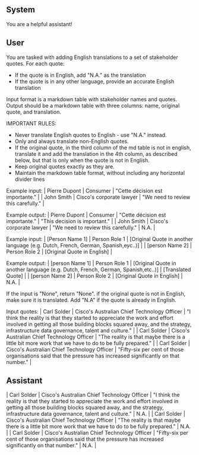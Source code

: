 ## System

You are a helpful assistant!

## User


You are tasked with adding English translations to a set of stakeholder quotes. For each quote:
- If the quote is in English, add "N.A." as the translation
- If the quote is in any other language, provide an accurate English translation

Input format is a markdown table with stakeholder names and quotes.
Output should be a markdown table with three columns: name, original quote, and translation.

IMPORTANT RULES:
- Never translate English quotes to English - use "N.A." instead.
- Only and always translate non-English quotes.
- If the original quote, in the third column of the md table is not in english, translate it and add the translation in the 4th column, as described below, but that is only when the quote is not in English.
- Keep original quotes exactly as they are.
- Maintain the markdown table format, without including any horizontal divider lines

Example input:
| Pierre Dupont | Consumer | "Cette décision est importante." |
| John Smith | Cisco's corporate lawyer | "We need to review this carefully." |

Example output:
| Pierre Dupont | Consumer | "Cette décision est importante." | "This decision is important." |
| John Smith | Cisco's corporate lawyer | "We need to review this carefully." | N.A. |

Example input:
| [Person Name 1] | Person Role 1 | [Original Quote in another language (e.g. Dutch, French, German, Spanish,eyc..)] |
| [person Name 2] | Person Role 2 | [Original Quote in English] |

Example output:
| [person Name 1] | Person Role 1 | [Original Quote in another language (e.g. Dutch, French, German, Spanish,etc..)] | [Translated Quote] |
| [person Name 2] | Person Role 2 | [Original Quote in English] | N.A. |

If the input is "None", return "None". if the original quote is not in English, make sure it is translated. Add "N.A" if the quote is already in English.

Input quotes:
| Carl Solder | Cisco's Australian Chief Technology Officer | "I think the reality is that they started to appreciate the work and effort involved in getting all those building blocks squared away, and the strategy, infrastructure data governance, talent and culture." |
| Carl Solder | Cisco's Australian Chief Technology Officer | "The reality is that maybe there is a little bit more work that we have to do to be fully prepared." |
| Carl Solder | Cisco's Australian Chief Technology Officer | "Fifty-six per cent of those organisations said that the pressure has increased significantly on that number." |
        

## Assistant

| Carl Solder | Cisco's Australian Chief Technology Officer | "I think the reality is that they started to appreciate the work and effort involved in getting all those building blocks squared away, and the strategy, infrastructure data governance, talent and culture." | N.A. |
| Carl Solder | Cisco's Australian Chief Technology Officer | "The reality is that maybe there is a little bit more work that we have to do to be fully prepared." | N.A. |
| Carl Solder | Cisco's Australian Chief Technology Officer | "Fifty-six per cent of those organisations said that the pressure has increased significantly on that number." | N.A. |

